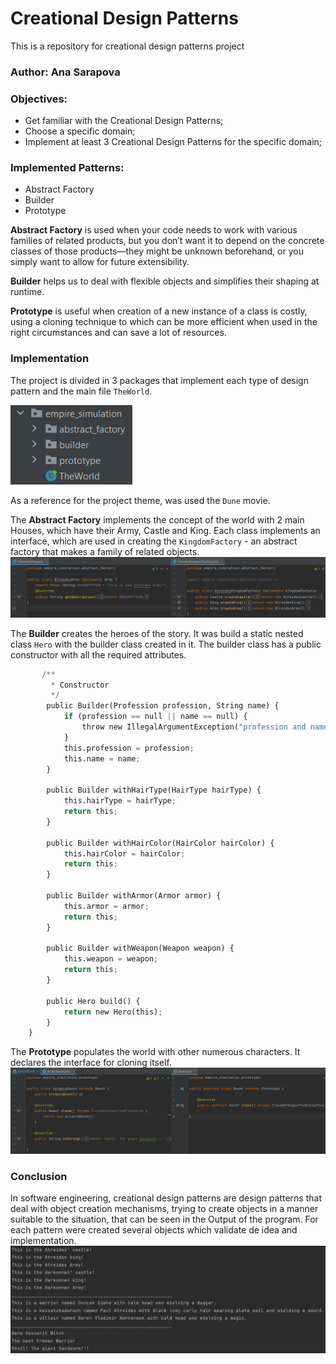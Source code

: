 # Creational Design Patterns
This is a repository for creational design patterns project
### Author: Ana Sarapova

### Objectives:
* Get familiar with the Creational Design Patterns;
* Choose a specific domain;
* Implement at least 3 Creational Design Patterns for the specific domain;

### Implemented Patterns:
* Abstract Factory
* Builder
* Prototype

**Abstract Factory** is used when your code needs to work with various families of related products, but you don’t want it to depend on the concrete classes of those products—they might be unknown beforehand, or you simply want to allow for future extensibility.

**Builder** helps us to deal with flexible objects and simplifies their shaping at runtime.

**Prototype** is useful when creation of a new instance of a class is costly, using a cloning technique to which can be more efficient when used in the right circumstances and can save a lot of resources.

### Implementation
 The project is divided in 3 packages that implement each type of design pattern and the main file `TheWorld`.

![img_1.png](../images/img_1.png)
 
As a reference for the project theme, was used the `Dune` movie.

The **Abstract Factory** implements the concept of the world with 2 main Houses, which have their Army, Castle and King. Each class implements an interface, which are used in creating the `KingdomFactory` - an abstract factory that makes a family of related objects.
![img.png](../images/img.png)

The **Builder** creates the heroes of the story. It was build a static nested class `Hero` with the builder class created in it. The builder class has a public constructor with all the required attributes.
```python
       /**
         * Constructor
         */
        public Builder(Profession profession, String name) {
            if (profession == null || name == null) {
                throw new IllegalArgumentException("profession and name can not be null");
            }
            this.profession = profession;
            this.name = name;
        }

        public Builder withHairType(HairType hairType) {
            this.hairType = hairType;
            return this;
        }

        public Builder withHairColor(HairColor hairColor) {
            this.hairColor = hairColor;
            return this;
        }

        public Builder withArmor(Armor armor) {
            this.armor = armor;
            return this;
        }

        public Builder withWeapon(Weapon weapon) {
            this.weapon = weapon;
            return this;
        }

        public Hero build() {
            return new Hero(this);
        }
    }
   ```

The **Prototype** populates the world with other numerous characters. It declares the interface for cloning itself.
![img_2.png](../images/img_2.png)

### Conclusion
In software engineering, creational design patterns are design patterns that deal with object creation mechanisms, trying to create objects in a manner suitable to the situation, that can be seen in the Output of the program. For each pattern were created several objects which validate de idea and implementation.
![img_3.png](../images/img_4.png)
